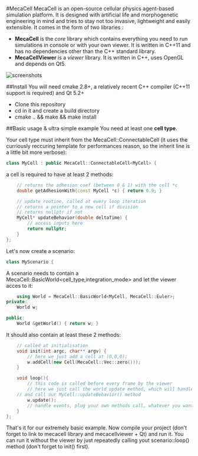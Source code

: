 #MecaCell
MecaCell is an open-source cellular physics agent-based simulation platform. It is designed with artificial life and morphogenetic engineering in mind and tries to stay not too invasive, lightweight and easily extensible.
It comes in the form of two libraries :
- **MecaCell** is the _core_ library which contains everything you need to run simulations in console or with your own viewer. It is written in C++11 and has no dependencies other than the C++ standard library.
- **MecaCellViewer** is a _viewer_ library. It is written in C++, uses OpenGL and depends on Qt5.
  
  
![screenshots](https://github.com/jdisset/MecaCell/blob/screens/githubmecacell.jpg)


##Install
You will need cmake 2.8+, a relatively recent C++ compiler (C++11 support is required) and Qt 5.2+
- Clone this repository
- cd in it and create a build directory
- cmake .. && make && make install

##Basic usage & ultra simple example
You need at least one **cell type**.
   
Your cell type must inherit from the MecaCell::ConnectableCell (it uses the curriously reccuring template for performances reason, so the inherit line is a little bit more verbose):
```c++
class MyCell : public MecaCell::ConnectableCell<MyCell> {
```
a cell is required to have at least 2 methods:
```c++
	// returns the adhesion coef (between 0 & 1) with the cell *c
	double getAdhesionWith(const MyCell *c) { return 0.9; }
```
```c++
	// update routine, called at every loop iteration
	// returns a pointer to a new cell if division
	// returns nullptr if not
	MyCell* updateBehavior(double deltaTime) {
		// access inputs here
		return nullptr;
	}
};
```
  
  
Let's now create a scenario:

```c++
class MyScenario {
```
A scenario needs to contain a MecaCell::BasicWorld\<cell_type,integration_mode\> and let the viewer acces to it:
```c++
	using World = MecaCell::BasicWorld<MyCell, MecaCell::Euler>;
private:
	World w;

public:
	World &getWorld() { return w; }
```

It should also contain at least these 2 methods:
```c++
	// called at initialisation
	void init(int argc, char** argv) {
		// here we just add a cell at (0,0,0);
		w.addCell(new Cell(MecaCell::Vec::zero()));
	}
```
```c++
	void loop(){
		// this code is called before every frame by the viewer
		// here we just call the world update method, which will handle all the physics
    // and call our MyCell::updateBehavior() method
		w.update();
		// handle events, plug your own methods call, whatever you want goes in this method...
	}
};
```
That's it for our extremely basic example. Now compile your project (don't forget to link to mecacell library and mecacellviewer + Qt) and run it. You can run it without the viewer by just repeatedly calling yout scenario::loop() method (don't forget to init() first).
